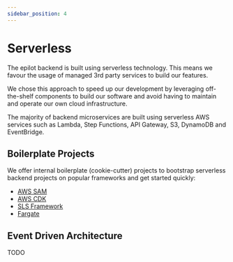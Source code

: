```yaml
---
sidebar_position: 4
---
```


# Serverless

The epilot backend is built using serverless technology. This means we favour the usage of managed 3rd party services to build our features.

We chose this approach to speed up our development by leveraging off-the-shelf components to build our software and avoid having to maintain and operate our own cloud infrastructure.

The majority of backend microservices are built using serverless AWS services such as Lambda, Step Functions, API Gateway, S3, DynamoDB and EventBridge.

## Boilerplate Projects

We offer internal boilerplate (cookie-cutter) projects to bootstrap serverless backend projects on popular frameworks and get started quickly:

- [AWS SAM](https://gitlab.com/e-pilot/platform/cookie-cutter/ts-sam)
- [AWS CDK](https://gitlab.com/e-pilot/platform/cookie-cutter/ts-cdk-react-standalone)
- [SLS Framework](https://gitlab.com/e-pilot/platform/cookie-cutter/ts-serverless)
- [Fargate](https://gitlab.com/e-pilot/platform/cookie-cutter/docker-fargate)

## Event Driven Architecture

TODO
